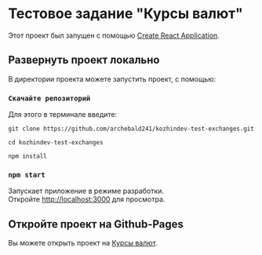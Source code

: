 # Тестовое задание "Курсы валют"

Этот проект был запущен с помощью [Create React Application](https://github.com/facebook/create-react-app).

## Развернуть проект локально

В директории проекта можете запустить проект, с помощью:

### `Скачайте репозиторий`

Для этого в терминале введите:
```
git clone https://github.com/archebald241/kozhindev-test-exchanges.git

cd kozhindev-test-exchanges

npm install
```

### `npm start`

Запускает приложение в режиме разработки.\
Откройте [http://localhost:3000](http://localhost:3000) для просмотра.

## Откройте проект на Github-Pages

Вы можете открыть проект на [Курсы валют](http://archebald241.github.io/kozhindev-test-exchanges).
